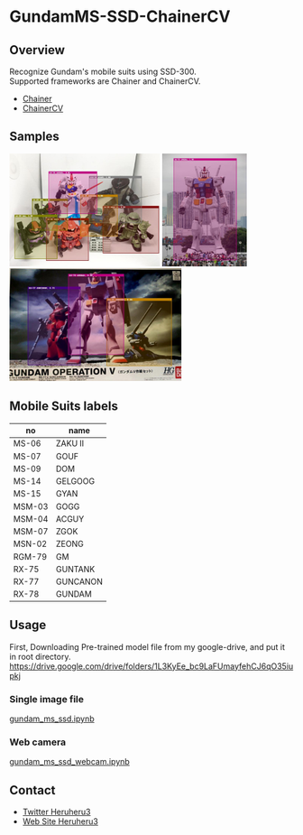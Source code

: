 
# GundamMS-SSD-ChainerCV

## Overview

Recognize Gundam's mobile suits using SSD-300.  
Supported frameworks are Chainer and ChainerCV.

* [Chainer](https://github.com/chainer/chainer)
* [ChainerCV](https://github.com/chainer/chainercv)

## Samples
<img src="output_image/sd-gundam.jpg" height="200">
<img src="output_image/gundam_odaiba.jpg" height="200">
<img src="output_image/gundam_v.jpg" height="200">

## Mobile Suits labels

|no|name|
|---|---|
|MS-06  |ZAKU II|
|MS-07  |GOUF   |
|MS-09  |DOM    |
|MS-14  |GELGOOG|
|MS-15  |GYAN   |
|MSM-03 |GOGG   |
|MSM-04 |ACGUY  |
|MSM-07 |ZGOK   | 
|MSN-02 |ZEONG  |
|RGM-79 |GM     |
|RX-75  |GUNTANK|
|RX-77  |GUNCANON|
|RX-78  |GUNDAM |


## Usage

First, Downloading Pre-trained model file from my google-drive, and put it in root directory.  
https://drive.google.com/drive/folders/1L3KyEe_bc9LaFUmayfehCJ6qO35iupkj

### Single image file

[gundam_ms_ssd.ipynb](gundam_ms_ssd.ipynb)

### Web camera

[gundam_ms_ssd_webcam.ipynb](gundam_ms_ssd_webcam.ipynb)

## Contact

* [Twitter Heruheru3](https://twitter.com/heruheru3)
* [Web Site Heruheru3](https://heru3.com)